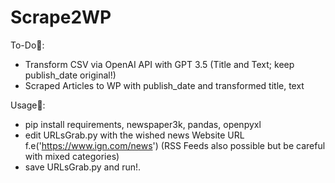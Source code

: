 # Scrape2WP

To-Do🚧:
- Transform CSV via OpenAI API with GPT 3.5 (Title and Text; keep publish_date original!)
- Scraped Articles to WP with publish_date and transformed title, text

Usage🤖:
- pip install requirements, newspaper3k, pandas, openpyxl
- edit URLsGrab.py with the wished news Website URL f.e('https://www.ign.com/news') (RSS Feeds also possible but be careful with mixed categories)
- save URLsGrab.py and run!.
